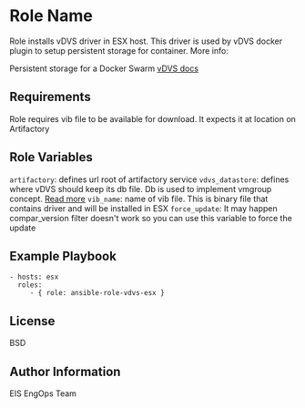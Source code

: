 Role Name
=========

Role installs vDVS driver in ESX host. This driver is used by vDVS docker plugin to setup persistent storage for container.
More info:

Persistent storage for a Docker Swarm
[vDVS docs](vmware.github.io/docker-volume-vsphere/documentation/)

Requirements
------------
Role requires vib file to be available for download. It expects it at location on Artifactory

Role Variables
--------------

`artifactory`: defines url root of artifactory service
`vdvs_datastore`: defines where vDVS should keep its db file. Db is used to implement vmgroup concept. [Read more](http://vmware.github.io/docker-volume-vsphere/documentation/admin-cli.html#vmgroup)
`vib_name`: name of vib file. This is binary file that contains driver and will be installed in ESX
`force_update`: It may happen compar_version filter doesn't work so you can use this variable to force the update


Example Playbook
----------------

    - hosts: esx
      roles:
         - { role: ansible-role-vdvs-esx }

License
-------

BSD

Author Information
------------------

EIS EngOps Team
